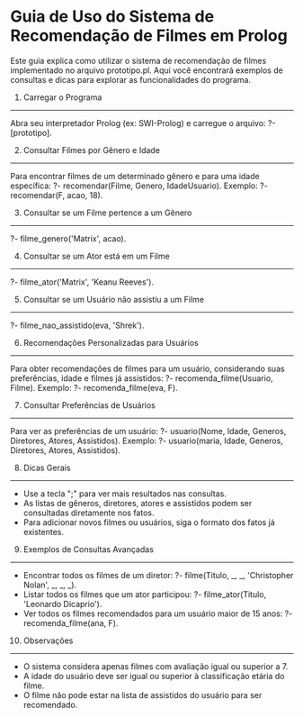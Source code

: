 Guia de Uso do Sistema de Recomendação de Filmes em Prolog
=========================================================

Este guia explica como utilizar o sistema de recomendação de filmes implementado no arquivo prototipo.pl. Aqui você encontrará exemplos de consultas e dicas para explorar as funcionalidades do programa.

1. Carregar o Programa
----------------------
Abra seu interpretador Prolog (ex: SWI-Prolog) e carregue o arquivo:
?- [prototipo].

2. Consultar Filmes por Gênero e Idade
--------------------------------------
Para encontrar filmes de um determinado gênero e para uma idade específica:
?- recomendar(Filme, Genero, IdadeUsuario).
Exemplo:
?- recomendar(F, acao, 18).

3. Consultar se um Filme pertence a um Gênero
---------------------------------------------
?- filme_genero('Matrix', acao).

4. Consultar se um Ator está em um Filme
----------------------------------------
?- filme_ator('Matrix', 'Keanu Reeves').

5. Consultar se um Usuário não assistiu a um Filme
--------------------------------------------------
?- filme_nao_assistido(eva, 'Shrek').

6. Recomendações Personalizadas para Usuários
---------------------------------------------
Para obter recomendações de filmes para um usuário, considerando suas preferências, idade e filmes já assistidos:
?- recomenda_filme(Usuario, Filme).
Exemplo:
?- recomenda_filme(eva, F).

7. Consultar Preferências de Usuários
-------------------------------------
Para ver as preferências de um usuário:
?- usuario(Nome, Idade, Generos, Diretores, Atores, Assistidos).
Exemplo:
?- usuario(maria, Idade, Generos, Diretores, Atores, Assistidos).

8. Dicas Gerais
---------------
- Use a tecla ";" para ver mais resultados nas consultas.
- As listas de gêneros, diretores, atores e assistidos podem ser consultadas diretamente nos fatos.
- Para adicionar novos filmes ou usuários, siga o formato dos fatos já existentes.

9. Exemplos de Consultas Avançadas
----------------------------------
- Encontrar todos os filmes de um diretor:
  ?- filme(Titulo, _, _, 'Christopher Nolan', _, _, _).
- Listar todos os filmes que um ator participou:
  ?- filme_ator(Titulo, 'Leonardo Dicaprio').
- Ver todos os filmes recomendados para um usuário maior de 15 anos:
  ?- recomenda_filme(ana, F).

10. Observações
---------------
- O sistema considera apenas filmes com avaliação igual ou superior a 7.
- A idade do usuário deve ser igual ou superior à classificação etária do filme.
- O filme não pode estar na lista de assistidos do usuário para ser recomendado.